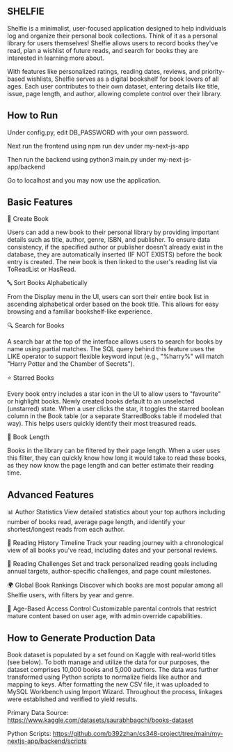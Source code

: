## SHELFIE
Shelfie is a minimalist, user-focused application designed to help individuals log and organize their personal book collections. Think of it as a personal library for users themselves! Shelfie allows users to record books they've read, plan a wishlist of future reads, and search for books they are interested in learning more about.

With features like personalized ratings, reading dates, reviews, and priority-based wishlists, Shelfie serves as a digital bookshelf for book lovers of all ages. Each user contributes to their own dataset, entering details like title, issue, page length, and author, allowing complete control over their library.

## How to Run
Under config.py, edit DB_PASSWORD with your own password.

Next run the frontend using npm run dev under my-next-js-app

Then run the backend using python3 main.py under my-next-js-app/backend

Go to localhost and you may now use the application.

## Basic Features
📘 Create Book

Users can add a new book to their personal library by providing important details such as title, author, genre, ISBN, and publisher. To ensure data consistency, if the specified author or publisher doesn't already exist in the database, they are automatically inserted (IF NOT EXISTS) before the book entry is created. The new book is then linked to the user's reading list via ToReadList or HasRead.

🔤 Sort Books Alphabetically

From the Display menu in the UI, users can sort their entire book list in ascending alphabetical order based on the book title. This allows for easy browsing and a familiar bookshelf-like experience.

🔍 Search for Books

A search bar at the top of the interface allows users to search for books by name using partial matches. The SQL query behind this feature uses the LIKE operator to support flexible keyword input (e.g., "%harry%" will match "Harry Potter and the Chamber of Secrets").

⭐ Starred Books

Every book entry includes a star icon in the UI to allow users to "favourite" or highlight books. Newly created books default to an unselected (unstarred) state. When a user clicks the star, it toggles the starred boolean column in the Book table (or a separate StarredBooks table if modeled that way). This helps users quickly identify their most treasured reads.

📖 Book Length

Books in the library can be filtered by their page length. When a user uses this filter, they can quickly know how long it would take to read these books, as they now know the page length and can better estimate their reading time.

## Advanced Features
📊 Author Statistics
View detailed statistics about your top authors including number of books read, average page length, and identify your shortest/longest reads from each author.

📅 Reading History Timeline
Track your reading journey with a chronological view of all books you've read, including dates and your personal reviews.

🎯 Reading Challenges
Set and track personalized reading goals including annual targets, author-specific challenges, and page count milestones.

🌍 Global Book Rankings
Discover which books are most popular among all Shelfie users, with filters by year and genre.

🔐 Age-Based Access Control
Customizable parental controls that restrict mature content based on user age, with admin override capabilities.

## How to Generate Production Data
Book dataset is populated by a set found on Kaggle with real-world titles (see below). To both manage and utilize the data for our purposes, the dataset comprises 10,000 books and 5,000 authors. The data was further transformed using Python scripts to normalize fields like author and mapping to keys. After formatting the new CSV file, it was uploaded to MySQL Workbench using Import Wizard. Throughout the process, linkages were established and verified to yield results.

Primary Data Source: https://www.kaggle.com/datasets/saurabhbagchi/books-dataset

Python Scripts: https://github.com/b392zhan/cs348-project/tree/main/my-nextjs-app/backend/scripts

